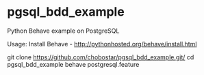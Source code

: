 # pgsql_bdd_example
Python Behave example on PostgreSQL

Usage:
  Install Behave - http://pythonhosted.org/behave/install.html
  
git clone https://github.com/chobostar/pgsql_bdd_example.git/
cd pgsql_bdd_example
behave postgresql.feature
